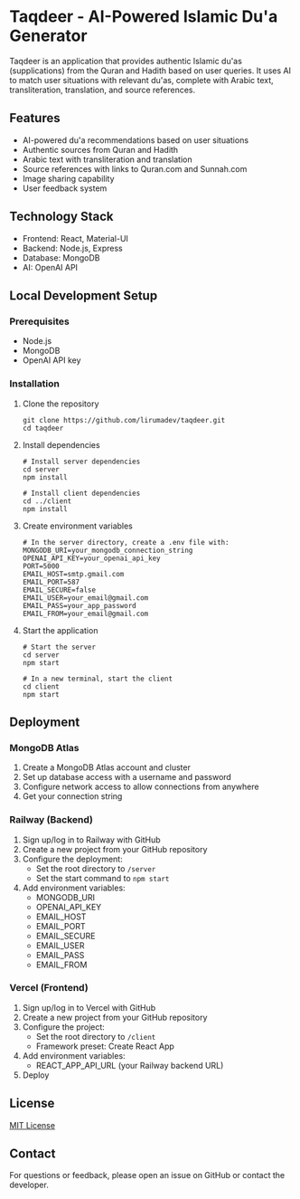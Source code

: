 # Taqdeer - AI-Powered Islamic Du'a Generator

Taqdeer is an application that provides authentic Islamic du'as (supplications) from the Quran and Hadith based on user queries. It uses AI to match user situations with relevant du'as, complete with Arabic text, transliteration, translation, and source references.

## Features

- AI-powered du'a recommendations based on user situations
- Authentic sources from Quran and Hadith
- Arabic text with transliteration and translation
- Source references with links to Quran.com and Sunnah.com
- Image sharing capability
- User feedback system

## Technology Stack

- Frontend: React, Material-UI
- Backend: Node.js, Express
- Database: MongoDB
- AI: OpenAI API

## Local Development Setup

### Prerequisites
- Node.js
- MongoDB
- OpenAI API key

### Installation

1. Clone the repository
   ```
   git clone https://github.com/lirumadev/taqdeer.git
   cd taqdeer
   ```

2. Install dependencies
   ```
   # Install server dependencies
   cd server
   npm install

   # Install client dependencies
   cd ../client
   npm install
   ```

3. Create environment variables
   ```
   # In the server directory, create a .env file with:
   MONGODB_URI=your_mongodb_connection_string
   OPENAI_API_KEY=your_openai_api_key
   PORT=5000
   EMAIL_HOST=smtp.gmail.com
   EMAIL_PORT=587
   EMAIL_SECURE=false
   EMAIL_USER=your_email@gmail.com
   EMAIL_PASS=your_app_password
   EMAIL_FROM=your_email@gmail.com
   ```

4. Start the application
   ```
   # Start the server
   cd server
   npm start

   # In a new terminal, start the client
   cd client
   npm start
   ```

## Deployment

### MongoDB Atlas

1. Create a MongoDB Atlas account and cluster
2. Set up database access with a username and password
3. Configure network access to allow connections from anywhere
4. Get your connection string

### Railway (Backend)

1. Sign up/log in to Railway with GitHub
2. Create a new project from your GitHub repository
3. Configure the deployment:
   - Set the root directory to `/server`
   - Set the start command to `npm start`
4. Add environment variables:
   - MONGODB_URI
   - OPENAI_API_KEY
   - EMAIL_HOST
   - EMAIL_PORT
   - EMAIL_SECURE
   - EMAIL_USER
   - EMAIL_PASS
   - EMAIL_FROM

### Vercel (Frontend)

1. Sign up/log in to Vercel with GitHub
2. Create a new project from your GitHub repository
3. Configure the project:
   - Set the root directory to `/client`
   - Framework preset: Create React App
4. Add environment variables:
   - REACT_APP_API_URL (your Railway backend URL)
5. Deploy

## License

[MIT License](LICENSE)

## Contact

For questions or feedback, please open an issue on GitHub or contact the developer.
